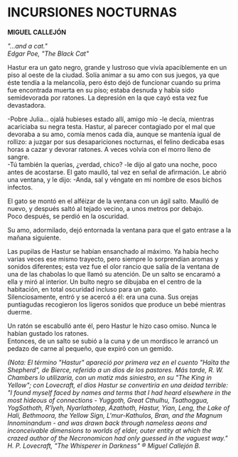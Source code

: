 # INCURSIONES NOCTURNAS

**MIGUEL CALLEJÓN**

*"...and a cat."  
Edgar Poe, "The Black Cat"*

Hastur era un gato negro, grande y lustroso que vivía apaciblemente en
un piso al oeste de la ciudad. Solía animar a su amo con sus juegos, ya
que éste tendía a la melancolía, pero ésto dejó de funcionar cuando su
prima fue encontrada muerta en su piso; estaba desnuda y había sido
semidevorada por ratones. La depresión en la que cayó esta vez fue
devastadora.

-Pobre Julia... ojalá hubieses estado allí, amigo mío -le decía,
mientras acariciaba su negra testa. Hastur, al parecer contagiado por
el mal que devoraba a su amo, comía menos cada día, aunque se mantenía
igual de rollizo: a juzgar por sus desapariciones nocturnas, el felino
dedicaba esas horas a cazar y devorar ratones. A veces volvía con el
morro lleno de sangre.  
-Tú también la querías, ¿verdad, chico? -le dijo al gato una noche,
poco antes de acostarse. El gato maulló, tal vez en señal de
afirmación. Le abrió una ventana, y le dijo: -Anda, sal y véngate en mi
nombre de esos bichos infectos.

El gato se montó en el alféizar de la ventana con un ágil salto. Maulló
de nuevo, y después saltó al tejado vecino, a unos metros por debajo.  
Poco después, se perdió en la oscuridad.

Su amo, adormilado, dejó entornada la ventana para que el gato entrase
a la mañana siguiente.

Las pupilas de Hastur se habían ensanchado al máximo. Ya había hecho
varias veces ese mismo trayecto, pero siempre lo sorprendían aromas y
sonidos diferentes; esta vez fue el olor rancio que salía de la ventana
de una de las chabolas lo que llamó su atención. De un salto se
encaramó a ella y miró al interior. Un bulto negro se dibujaba en el
centro de la habitación, en total oscuridad incluso para un gato.  
Silenciosamente, entró y se acercó a él: era una cuna. Sus orejas
puntiagudas recogieron los ligeros sonidos que produce un bebé mientras
duerme.

Un ratón se escabulló ante él, pero Hastur le hizo caso omiso. Nunca le
habían gustado los ratones.  
Entonces, de un salto se subió a la cuna y de un mordisco le arrancó un
pedazo de carne al pequeño, que expiró con un gemido.

*(Nota: El término "Hastur" apareció por primera vez en el cuento "Haïta
the Shepherd", de Bierce, referido a un dios de los pastores. Más
tarde, R. W. Chambers lo utilizaría, con un matiz más siniestro, en su
"The King in Yellow"; con Lovecraft, el dios Hastur se convertiría en
una deidad terrible:  
"I found myself faced by names and terms that I had heard elsewhere in
the most hideous of connections - Yuggoth, Great Cthulhu, Tsathoggua,
YogSothoth, R'lyeh, Nyarlathotep, Azathoth, Hastur, Yian, Leng, the
Lake of Hali, Bethmoora, the Yellow Sign, L'mur-Kathulos, Bran, and the
Magnum Innominandum - and was drawn back through nameless aeons and
inconceivable dimensions to worlds of elder, outer entity at which the
crazed author of the Necronomicon had only guessed in the vaguest way."
H. P. Lovecraft, "The Whisperer in Darkness"
® Miguel Callejón B.*
